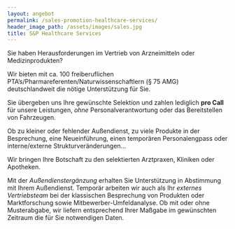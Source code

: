 ```yaml
---
layout: angebot
permalink: /sales-promotion-healthcare-services/
header_image_path: /assets/images/sales.jpg
title: S&P Healthcare Services
---
```

Sie haben Herausforderungen im Vertrieb von Arzneimitteln oder Medizinprodukten?

Wir bieten mit ca. 100 freiberuflichen PTA’s/Pharmareferenten/Naturwissenschaftlern (&sect; 75 AMG) deutschlandweit die nötige Unterstützung für Sie.

Sie übergeben uns Ihre gewünschte Selektion und zahlen lediglich **pro Call** für unsere Leistungen, *ohne* Personalverantwortung oder das Bereitstellen von Fahrzeugen.

Ob zu kleiner oder fehlender Au&szlig;endienst, zu viele Produkte in der Besprechung, eine Neueinführung, einen temporären Personalengpass oder interne/externe Strukturveränderungen…

Wir bringen Ihre Botschaft zu den selektierten Arztpraxen, Kliniken oder Apotheken.

Mit der *Au&szlig;endienstergänzung* erhalten Sie Unterstützung in Abstimmung mit Ihrem Au&szlig;endienst. Temporär arbeiten wir auch als Ihr *externes Vertriebsteam* bei der klassischen Besprechung von Produkten oder Marktforschung sowie Mitbewerber-Umfeldanalyse. Ob mit oder ohne Musterabgabe, wir liefern entsprechend Ihrer Ma&szlig;gabe im gewünschten Zeitraum die für Sie notwendigen Daten.
